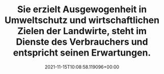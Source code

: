 ---
date: '2021-11-15T10:08:58.119096+00:00'
found_at: '2014-12-21'
found_url: http://www.bonduelle.de/Qualitaet/anbau.html
title: Sie erzielt Ausgewogenheit in Umweltschutz und wirtschaftlichen Zielen der
  Landwirte, steht im Dienste des Verbrauchers und entspricht seinen Erwartungen.
---